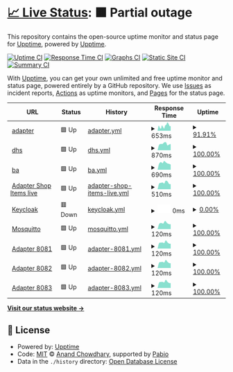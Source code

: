 # [📈 Live Status](https://demo.upptime.js.org): <!--live status--> **🟧 Partial outage**

This repository contains the open-source uptime monitor and status page for [Upptime](https://upptime.js.org), powered by [Upptime](https://github.com/upptime/upptime).

[![Uptime CI](https://github.com/mackibert/up/workflows/Uptime%20CI/badge.svg)](https://github.com/mackibert/up/actions?query=workflow%3A%22Uptime+CI%22)
[![Response Time CI](https://github.com/mackibert/up/workflows/Response%20Time%20CI/badge.svg)](https://github.com/mackibert/up/actions?query=workflow%3A%22Response+Time+CI%22)
[![Graphs CI](https://github.com/mackibert/up/workflows/Graphs%20CI/badge.svg)](https://github.com/mackibert/up/actions?query=workflow%3A%22Graphs+CI%22)
[![Static Site CI](https://github.com/mackibert/up/workflows/Static%20Site%20CI/badge.svg)](https://github.com/mackibert/up/actions?query=workflow%3A%22Static+Site+CI%22)
[![Summary CI](https://github.com/mackibert/up/workflows/Summary%20CI/badge.svg)](https://github.com/mackibert/up/actions?query=workflow%3A%22Summary+CI%22)

With [Upptime](https://upptime.js.org), you can get your own unlimited and free uptime monitor and status page, powered entirely by a GitHub repository. We use [Issues](https://github.com/upptime/upptime/issues) as incident reports, [Actions](https://github.com/mackibert/up/actions) as uptime monitors, and [Pages](https://demo.upptime.js.org) for the status page.

<!--start: status pages-->
<!-- This summary is generated by Upptime (https://github.com/upptime/upptime) -->
<!-- Do not edit this manually, your changes will be overwritten -->
<!-- prettier-ignore -->
| URL | Status | History | Response Time | Uptime |
| --- | ------ | ------- | ------------- | ------ |
| <img alt="" src="https://icons.duckduckgo.com/ip3/adapter.herzstiftung.de.ico" height="13"> [adapter](http://adapter.herzstiftung.de) | 🟩 Up | [adapter.yml](https://github.com/mackibert/up/commits/HEAD/history/adapter.yml) | <details><summary><img alt="Response time graph" src="./graphs/adapter/response-time-week.png" height="20"> 653ms</summary><br><a href="https://mackibert.github.io/up/history/adapter"><img alt="Response time 728" src="https://img.shields.io/endpoint?url=https%3A%2F%2Fraw.githubusercontent.com%2Fmackibert%2Fup%2FHEAD%2Fapi%2Fadapter%2Fresponse-time.json"></a><br><a href="https://mackibert.github.io/up/history/adapter"><img alt="24-hour response time 694" src="https://img.shields.io/endpoint?url=https%3A%2F%2Fraw.githubusercontent.com%2Fmackibert%2Fup%2FHEAD%2Fapi%2Fadapter%2Fresponse-time-day.json"></a><br><a href="https://mackibert.github.io/up/history/adapter"><img alt="7-day response time 653" src="https://img.shields.io/endpoint?url=https%3A%2F%2Fraw.githubusercontent.com%2Fmackibert%2Fup%2FHEAD%2Fapi%2Fadapter%2Fresponse-time-week.json"></a><br><a href="https://mackibert.github.io/up/history/adapter"><img alt="30-day response time 728" src="https://img.shields.io/endpoint?url=https%3A%2F%2Fraw.githubusercontent.com%2Fmackibert%2Fup%2FHEAD%2Fapi%2Fadapter%2Fresponse-time-month.json"></a><br><a href="https://mackibert.github.io/up/history/adapter"><img alt="1-year response time 728" src="https://img.shields.io/endpoint?url=https%3A%2F%2Fraw.githubusercontent.com%2Fmackibert%2Fup%2FHEAD%2Fapi%2Fadapter%2Fresponse-time-year.json"></a></details> | <details><summary><a href="https://mackibert.github.io/up/history/adapter">91.91%</a></summary><a href="https://mackibert.github.io/up/history/adapter"><img alt="All-time uptime 98.00%" src="https://img.shields.io/endpoint?url=https%3A%2F%2Fraw.githubusercontent.com%2Fmackibert%2Fup%2FHEAD%2Fapi%2Fadapter%2Fuptime.json"></a><br><a href="https://mackibert.github.io/up/history/adapter"><img alt="24-hour uptime 93.57%" src="https://img.shields.io/endpoint?url=https%3A%2F%2Fraw.githubusercontent.com%2Fmackibert%2Fup%2FHEAD%2Fapi%2Fadapter%2Fuptime-day.json"></a><br><a href="https://mackibert.github.io/up/history/adapter"><img alt="7-day uptime 91.91%" src="https://img.shields.io/endpoint?url=https%3A%2F%2Fraw.githubusercontent.com%2Fmackibert%2Fup%2FHEAD%2Fapi%2Fadapter%2Fuptime-week.json"></a><br><a href="https://mackibert.github.io/up/history/adapter"><img alt="30-day uptime 98.00%" src="https://img.shields.io/endpoint?url=https%3A%2F%2Fraw.githubusercontent.com%2Fmackibert%2Fup%2FHEAD%2Fapi%2Fadapter%2Fuptime-month.json"></a><br><a href="https://mackibert.github.io/up/history/adapter"><img alt="1-year uptime 98.00%" src="https://img.shields.io/endpoint?url=https%3A%2F%2Fraw.githubusercontent.com%2Fmackibert%2Fup%2FHEAD%2Fapi%2Fadapter%2Fuptime-year.json"></a></details>
| <img alt="" src="https://icons.duckduckgo.com/ip3/www.herzstiftung.de.ico" height="13"> [dhs](https://www.herzstiftung.de) | 🟩 Up | [dhs.yml](https://github.com/mackibert/up/commits/HEAD/history/dhs.yml) | <details><summary><img alt="Response time graph" src="./graphs/dhs/response-time-week.png" height="20"> 870ms</summary><br><a href="https://mackibert.github.io/up/history/dhs"><img alt="Response time 892" src="https://img.shields.io/endpoint?url=https%3A%2F%2Fraw.githubusercontent.com%2Fmackibert%2Fup%2FHEAD%2Fapi%2Fdhs%2Fresponse-time.json"></a><br><a href="https://mackibert.github.io/up/history/dhs"><img alt="24-hour response time 856" src="https://img.shields.io/endpoint?url=https%3A%2F%2Fraw.githubusercontent.com%2Fmackibert%2Fup%2FHEAD%2Fapi%2Fdhs%2Fresponse-time-day.json"></a><br><a href="https://mackibert.github.io/up/history/dhs"><img alt="7-day response time 870" src="https://img.shields.io/endpoint?url=https%3A%2F%2Fraw.githubusercontent.com%2Fmackibert%2Fup%2FHEAD%2Fapi%2Fdhs%2Fresponse-time-week.json"></a><br><a href="https://mackibert.github.io/up/history/dhs"><img alt="30-day response time 892" src="https://img.shields.io/endpoint?url=https%3A%2F%2Fraw.githubusercontent.com%2Fmackibert%2Fup%2FHEAD%2Fapi%2Fdhs%2Fresponse-time-month.json"></a><br><a href="https://mackibert.github.io/up/history/dhs"><img alt="1-year response time 892" src="https://img.shields.io/endpoint?url=https%3A%2F%2Fraw.githubusercontent.com%2Fmackibert%2Fup%2FHEAD%2Fapi%2Fdhs%2Fresponse-time-year.json"></a></details> | <details><summary><a href="https://mackibert.github.io/up/history/dhs">100.00%</a></summary><a href="https://mackibert.github.io/up/history/dhs"><img alt="All-time uptime 100.00%" src="https://img.shields.io/endpoint?url=https%3A%2F%2Fraw.githubusercontent.com%2Fmackibert%2Fup%2FHEAD%2Fapi%2Fdhs%2Fuptime.json"></a><br><a href="https://mackibert.github.io/up/history/dhs"><img alt="24-hour uptime 100.00%" src="https://img.shields.io/endpoint?url=https%3A%2F%2Fraw.githubusercontent.com%2Fmackibert%2Fup%2FHEAD%2Fapi%2Fdhs%2Fuptime-day.json"></a><br><a href="https://mackibert.github.io/up/history/dhs"><img alt="7-day uptime 100.00%" src="https://img.shields.io/endpoint?url=https%3A%2F%2Fraw.githubusercontent.com%2Fmackibert%2Fup%2FHEAD%2Fapi%2Fdhs%2Fuptime-week.json"></a><br><a href="https://mackibert.github.io/up/history/dhs"><img alt="30-day uptime 100.00%" src="https://img.shields.io/endpoint?url=https%3A%2F%2Fraw.githubusercontent.com%2Fmackibert%2Fup%2FHEAD%2Fapi%2Fdhs%2Fuptime-month.json"></a><br><a href="https://mackibert.github.io/up/history/dhs"><img alt="1-year uptime 100.00%" src="https://img.shields.io/endpoint?url=https%3A%2F%2Fraw.githubusercontent.com%2Fmackibert%2Fup%2FHEAD%2Fapi%2Fdhs%2Fuptime-year.json"></a></details>
| <img alt="" src="https://icons.duckduckgo.com/ip3/beauftragte-herzstiftung.de.ico" height="13"> [ba](https://beauftragte-herzstiftung.de) | 🟩 Up | [ba.yml](https://github.com/mackibert/up/commits/HEAD/history/ba.yml) | <details><summary><img alt="Response time graph" src="./graphs/ba/response-time-week.png" height="20"> 690ms</summary><br><a href="https://mackibert.github.io/up/history/ba"><img alt="Response time 707" src="https://img.shields.io/endpoint?url=https%3A%2F%2Fraw.githubusercontent.com%2Fmackibert%2Fup%2FHEAD%2Fapi%2Fba%2Fresponse-time.json"></a><br><a href="https://mackibert.github.io/up/history/ba"><img alt="24-hour response time 529" src="https://img.shields.io/endpoint?url=https%3A%2F%2Fraw.githubusercontent.com%2Fmackibert%2Fup%2FHEAD%2Fapi%2Fba%2Fresponse-time-day.json"></a><br><a href="https://mackibert.github.io/up/history/ba"><img alt="7-day response time 690" src="https://img.shields.io/endpoint?url=https%3A%2F%2Fraw.githubusercontent.com%2Fmackibert%2Fup%2FHEAD%2Fapi%2Fba%2Fresponse-time-week.json"></a><br><a href="https://mackibert.github.io/up/history/ba"><img alt="30-day response time 707" src="https://img.shields.io/endpoint?url=https%3A%2F%2Fraw.githubusercontent.com%2Fmackibert%2Fup%2FHEAD%2Fapi%2Fba%2Fresponse-time-month.json"></a><br><a href="https://mackibert.github.io/up/history/ba"><img alt="1-year response time 707" src="https://img.shields.io/endpoint?url=https%3A%2F%2Fraw.githubusercontent.com%2Fmackibert%2Fup%2FHEAD%2Fapi%2Fba%2Fresponse-time-year.json"></a></details> | <details><summary><a href="https://mackibert.github.io/up/history/ba">100.00%</a></summary><a href="https://mackibert.github.io/up/history/ba"><img alt="All-time uptime 99.96%" src="https://img.shields.io/endpoint?url=https%3A%2F%2Fraw.githubusercontent.com%2Fmackibert%2Fup%2FHEAD%2Fapi%2Fba%2Fuptime.json"></a><br><a href="https://mackibert.github.io/up/history/ba"><img alt="24-hour uptime 100.00%" src="https://img.shields.io/endpoint?url=https%3A%2F%2Fraw.githubusercontent.com%2Fmackibert%2Fup%2FHEAD%2Fapi%2Fba%2Fuptime-day.json"></a><br><a href="https://mackibert.github.io/up/history/ba"><img alt="7-day uptime 100.00%" src="https://img.shields.io/endpoint?url=https%3A%2F%2Fraw.githubusercontent.com%2Fmackibert%2Fup%2FHEAD%2Fapi%2Fba%2Fuptime-week.json"></a><br><a href="https://mackibert.github.io/up/history/ba"><img alt="30-day uptime 99.96%" src="https://img.shields.io/endpoint?url=https%3A%2F%2Fraw.githubusercontent.com%2Fmackibert%2Fup%2FHEAD%2Fapi%2Fba%2Fuptime-month.json"></a><br><a href="https://mackibert.github.io/up/history/ba"><img alt="1-year uptime 99.96%" src="https://img.shields.io/endpoint?url=https%3A%2F%2Fraw.githubusercontent.com%2Fmackibert%2Fup%2FHEAD%2Fapi%2Fba%2Fuptime-year.json"></a></details>
| <img alt="" src="https://icons.duckduckgo.com/ip3/8081.ico" height="13"> [Adapter Shop Items live](adapter.herzstiftung.de:8081/item) | 🟩 Up | [adapter-shop-items-live.yml](https://github.com/mackibert/up/commits/HEAD/history/adapter-shop-items-live.yml) | <details><summary><img alt="Response time graph" src="./graphs/adapter-shop-items-live/response-time-week.png" height="20"> 510ms</summary><br><a href="https://mackibert.github.io/up/history/adapter-shop-items-live"><img alt="Response time 507" src="https://img.shields.io/endpoint?url=https%3A%2F%2Fraw.githubusercontent.com%2Fmackibert%2Fup%2FHEAD%2Fapi%2Fadapter-shop-items-live%2Fresponse-time.json"></a><br><a href="https://mackibert.github.io/up/history/adapter-shop-items-live"><img alt="24-hour response time 400" src="https://img.shields.io/endpoint?url=https%3A%2F%2Fraw.githubusercontent.com%2Fmackibert%2Fup%2FHEAD%2Fapi%2Fadapter-shop-items-live%2Fresponse-time-day.json"></a><br><a href="https://mackibert.github.io/up/history/adapter-shop-items-live"><img alt="7-day response time 510" src="https://img.shields.io/endpoint?url=https%3A%2F%2Fraw.githubusercontent.com%2Fmackibert%2Fup%2FHEAD%2Fapi%2Fadapter-shop-items-live%2Fresponse-time-week.json"></a><br><a href="https://mackibert.github.io/up/history/adapter-shop-items-live"><img alt="30-day response time 507" src="https://img.shields.io/endpoint?url=https%3A%2F%2Fraw.githubusercontent.com%2Fmackibert%2Fup%2FHEAD%2Fapi%2Fadapter-shop-items-live%2Fresponse-time-month.json"></a><br><a href="https://mackibert.github.io/up/history/adapter-shop-items-live"><img alt="1-year response time 507" src="https://img.shields.io/endpoint?url=https%3A%2F%2Fraw.githubusercontent.com%2Fmackibert%2Fup%2FHEAD%2Fapi%2Fadapter-shop-items-live%2Fresponse-time-year.json"></a></details> | <details><summary><a href="https://mackibert.github.io/up/history/adapter-shop-items-live">100.00%</a></summary><a href="https://mackibert.github.io/up/history/adapter-shop-items-live"><img alt="All-time uptime 100.00%" src="https://img.shields.io/endpoint?url=https%3A%2F%2Fraw.githubusercontent.com%2Fmackibert%2Fup%2FHEAD%2Fapi%2Fadapter-shop-items-live%2Fuptime.json"></a><br><a href="https://mackibert.github.io/up/history/adapter-shop-items-live"><img alt="24-hour uptime 100.00%" src="https://img.shields.io/endpoint?url=https%3A%2F%2Fraw.githubusercontent.com%2Fmackibert%2Fup%2FHEAD%2Fapi%2Fadapter-shop-items-live%2Fuptime-day.json"></a><br><a href="https://mackibert.github.io/up/history/adapter-shop-items-live"><img alt="7-day uptime 100.00%" src="https://img.shields.io/endpoint?url=https%3A%2F%2Fraw.githubusercontent.com%2Fmackibert%2Fup%2FHEAD%2Fapi%2Fadapter-shop-items-live%2Fuptime-week.json"></a><br><a href="https://mackibert.github.io/up/history/adapter-shop-items-live"><img alt="30-day uptime 100.00%" src="https://img.shields.io/endpoint?url=https%3A%2F%2Fraw.githubusercontent.com%2Fmackibert%2Fup%2FHEAD%2Fapi%2Fadapter-shop-items-live%2Fuptime-month.json"></a><br><a href="https://mackibert.github.io/up/history/adapter-shop-items-live"><img alt="1-year uptime 100.00%" src="https://img.shields.io/endpoint?url=https%3A%2F%2Fraw.githubusercontent.com%2Fmackibert%2Fup%2FHEAD%2Fapi%2Fadapter-shop-items-live%2Fuptime-year.json"></a></details>
| <img alt="" src="https://icons.duckduckgo.com/ip3/null.ico" height="13"> [Keycloak](93.90.204.222) | 🟥 Down | [keycloak.yml](https://github.com/mackibert/up/commits/HEAD/history/keycloak.yml) | <details><summary><img alt="Response time graph" src="./graphs/keycloak/response-time-week.png" height="20"> 0ms</summary><br><a href="https://mackibert.github.io/up/history/keycloak"><img alt="Response time 125" src="https://img.shields.io/endpoint?url=https%3A%2F%2Fraw.githubusercontent.com%2Fmackibert%2Fup%2FHEAD%2Fapi%2Fkeycloak%2Fresponse-time.json"></a><br><a href="https://mackibert.github.io/up/history/keycloak"><img alt="24-hour response time 0" src="https://img.shields.io/endpoint?url=https%3A%2F%2Fraw.githubusercontent.com%2Fmackibert%2Fup%2FHEAD%2Fapi%2Fkeycloak%2Fresponse-time-day.json"></a><br><a href="https://mackibert.github.io/up/history/keycloak"><img alt="7-day response time 0" src="https://img.shields.io/endpoint?url=https%3A%2F%2Fraw.githubusercontent.com%2Fmackibert%2Fup%2FHEAD%2Fapi%2Fkeycloak%2Fresponse-time-week.json"></a><br><a href="https://mackibert.github.io/up/history/keycloak"><img alt="30-day response time 125" src="https://img.shields.io/endpoint?url=https%3A%2F%2Fraw.githubusercontent.com%2Fmackibert%2Fup%2FHEAD%2Fapi%2Fkeycloak%2Fresponse-time-month.json"></a><br><a href="https://mackibert.github.io/up/history/keycloak"><img alt="1-year response time 125" src="https://img.shields.io/endpoint?url=https%3A%2F%2Fraw.githubusercontent.com%2Fmackibert%2Fup%2FHEAD%2Fapi%2Fkeycloak%2Fresponse-time-year.json"></a></details> | <details><summary><a href="https://mackibert.github.io/up/history/keycloak">0.00%</a></summary><a href="https://mackibert.github.io/up/history/keycloak"><img alt="All-time uptime 33.41%" src="https://img.shields.io/endpoint?url=https%3A%2F%2Fraw.githubusercontent.com%2Fmackibert%2Fup%2FHEAD%2Fapi%2Fkeycloak%2Fuptime.json"></a><br><a href="https://mackibert.github.io/up/history/keycloak"><img alt="24-hour uptime 0.00%" src="https://img.shields.io/endpoint?url=https%3A%2F%2Fraw.githubusercontent.com%2Fmackibert%2Fup%2FHEAD%2Fapi%2Fkeycloak%2Fuptime-day.json"></a><br><a href="https://mackibert.github.io/up/history/keycloak"><img alt="7-day uptime 0.00%" src="https://img.shields.io/endpoint?url=https%3A%2F%2Fraw.githubusercontent.com%2Fmackibert%2Fup%2FHEAD%2Fapi%2Fkeycloak%2Fuptime-week.json"></a><br><a href="https://mackibert.github.io/up/history/keycloak"><img alt="30-day uptime 33.41%" src="https://img.shields.io/endpoint?url=https%3A%2F%2Fraw.githubusercontent.com%2Fmackibert%2Fup%2FHEAD%2Fapi%2Fkeycloak%2Fuptime-month.json"></a><br><a href="https://mackibert.github.io/up/history/keycloak"><img alt="1-year uptime 33.41%" src="https://img.shields.io/endpoint?url=https%3A%2F%2Fraw.githubusercontent.com%2Fmackibert%2Fup%2FHEAD%2Fapi%2Fkeycloak%2Fuptime-year.json"></a></details>
| <img alt="" src="https://icons.duckduckgo.com/ip3/null.ico" height="13"> [Mosquitto](93.90.204.222) | 🟩 Up | [mosquitto.yml](https://github.com/mackibert/up/commits/HEAD/history/mosquitto.yml) | <details><summary><img alt="Response time graph" src="./graphs/mosquitto/response-time-week.png" height="20"> 120ms</summary><br><a href="https://mackibert.github.io/up/history/mosquitto"><img alt="Response time 124" src="https://img.shields.io/endpoint?url=https%3A%2F%2Fraw.githubusercontent.com%2Fmackibert%2Fup%2FHEAD%2Fapi%2Fmosquitto%2Fresponse-time.json"></a><br><a href="https://mackibert.github.io/up/history/mosquitto"><img alt="24-hour response time 98" src="https://img.shields.io/endpoint?url=https%3A%2F%2Fraw.githubusercontent.com%2Fmackibert%2Fup%2FHEAD%2Fapi%2Fmosquitto%2Fresponse-time-day.json"></a><br><a href="https://mackibert.github.io/up/history/mosquitto"><img alt="7-day response time 120" src="https://img.shields.io/endpoint?url=https%3A%2F%2Fraw.githubusercontent.com%2Fmackibert%2Fup%2FHEAD%2Fapi%2Fmosquitto%2Fresponse-time-week.json"></a><br><a href="https://mackibert.github.io/up/history/mosquitto"><img alt="30-day response time 124" src="https://img.shields.io/endpoint?url=https%3A%2F%2Fraw.githubusercontent.com%2Fmackibert%2Fup%2FHEAD%2Fapi%2Fmosquitto%2Fresponse-time-month.json"></a><br><a href="https://mackibert.github.io/up/history/mosquitto"><img alt="1-year response time 124" src="https://img.shields.io/endpoint?url=https%3A%2F%2Fraw.githubusercontent.com%2Fmackibert%2Fup%2FHEAD%2Fapi%2Fmosquitto%2Fresponse-time-year.json"></a></details> | <details><summary><a href="https://mackibert.github.io/up/history/mosquitto">100.00%</a></summary><a href="https://mackibert.github.io/up/history/mosquitto"><img alt="All-time uptime 100.00%" src="https://img.shields.io/endpoint?url=https%3A%2F%2Fraw.githubusercontent.com%2Fmackibert%2Fup%2FHEAD%2Fapi%2Fmosquitto%2Fuptime.json"></a><br><a href="https://mackibert.github.io/up/history/mosquitto"><img alt="24-hour uptime 100.00%" src="https://img.shields.io/endpoint?url=https%3A%2F%2Fraw.githubusercontent.com%2Fmackibert%2Fup%2FHEAD%2Fapi%2Fmosquitto%2Fuptime-day.json"></a><br><a href="https://mackibert.github.io/up/history/mosquitto"><img alt="7-day uptime 100.00%" src="https://img.shields.io/endpoint?url=https%3A%2F%2Fraw.githubusercontent.com%2Fmackibert%2Fup%2FHEAD%2Fapi%2Fmosquitto%2Fuptime-week.json"></a><br><a href="https://mackibert.github.io/up/history/mosquitto"><img alt="30-day uptime 100.00%" src="https://img.shields.io/endpoint?url=https%3A%2F%2Fraw.githubusercontent.com%2Fmackibert%2Fup%2FHEAD%2Fapi%2Fmosquitto%2Fuptime-month.json"></a><br><a href="https://mackibert.github.io/up/history/mosquitto"><img alt="1-year uptime 100.00%" src="https://img.shields.io/endpoint?url=https%3A%2F%2Fraw.githubusercontent.com%2Fmackibert%2Fup%2FHEAD%2Fapi%2Fmosquitto%2Fuptime-year.json"></a></details>
| <img alt="" src="https://icons.duckduckgo.com/ip3/null.ico" height="13"> [Adapter 8081](adapter.herzstiftung.de) | 🟩 Up | [adapter-8081.yml](https://github.com/mackibert/up/commits/HEAD/history/adapter-8081.yml) | <details><summary><img alt="Response time graph" src="./graphs/adapter-8081/response-time-week.png" height="20"> 120ms</summary><br><a href="https://mackibert.github.io/up/history/adapter-8081"><img alt="Response time 122" src="https://img.shields.io/endpoint?url=https%3A%2F%2Fraw.githubusercontent.com%2Fmackibert%2Fup%2FHEAD%2Fapi%2Fadapter-8081%2Fresponse-time.json"></a><br><a href="https://mackibert.github.io/up/history/adapter-8081"><img alt="24-hour response time 98" src="https://img.shields.io/endpoint?url=https%3A%2F%2Fraw.githubusercontent.com%2Fmackibert%2Fup%2FHEAD%2Fapi%2Fadapter-8081%2Fresponse-time-day.json"></a><br><a href="https://mackibert.github.io/up/history/adapter-8081"><img alt="7-day response time 120" src="https://img.shields.io/endpoint?url=https%3A%2F%2Fraw.githubusercontent.com%2Fmackibert%2Fup%2FHEAD%2Fapi%2Fadapter-8081%2Fresponse-time-week.json"></a><br><a href="https://mackibert.github.io/up/history/adapter-8081"><img alt="30-day response time 122" src="https://img.shields.io/endpoint?url=https%3A%2F%2Fraw.githubusercontent.com%2Fmackibert%2Fup%2FHEAD%2Fapi%2Fadapter-8081%2Fresponse-time-month.json"></a><br><a href="https://mackibert.github.io/up/history/adapter-8081"><img alt="1-year response time 122" src="https://img.shields.io/endpoint?url=https%3A%2F%2Fraw.githubusercontent.com%2Fmackibert%2Fup%2FHEAD%2Fapi%2Fadapter-8081%2Fresponse-time-year.json"></a></details> | <details><summary><a href="https://mackibert.github.io/up/history/adapter-8081">100.00%</a></summary><a href="https://mackibert.github.io/up/history/adapter-8081"><img alt="All-time uptime 100.00%" src="https://img.shields.io/endpoint?url=https%3A%2F%2Fraw.githubusercontent.com%2Fmackibert%2Fup%2FHEAD%2Fapi%2Fadapter-8081%2Fuptime.json"></a><br><a href="https://mackibert.github.io/up/history/adapter-8081"><img alt="24-hour uptime 100.00%" src="https://img.shields.io/endpoint?url=https%3A%2F%2Fraw.githubusercontent.com%2Fmackibert%2Fup%2FHEAD%2Fapi%2Fadapter-8081%2Fuptime-day.json"></a><br><a href="https://mackibert.github.io/up/history/adapter-8081"><img alt="7-day uptime 100.00%" src="https://img.shields.io/endpoint?url=https%3A%2F%2Fraw.githubusercontent.com%2Fmackibert%2Fup%2FHEAD%2Fapi%2Fadapter-8081%2Fuptime-week.json"></a><br><a href="https://mackibert.github.io/up/history/adapter-8081"><img alt="30-day uptime 100.00%" src="https://img.shields.io/endpoint?url=https%3A%2F%2Fraw.githubusercontent.com%2Fmackibert%2Fup%2FHEAD%2Fapi%2Fadapter-8081%2Fuptime-month.json"></a><br><a href="https://mackibert.github.io/up/history/adapter-8081"><img alt="1-year uptime 100.00%" src="https://img.shields.io/endpoint?url=https%3A%2F%2Fraw.githubusercontent.com%2Fmackibert%2Fup%2FHEAD%2Fapi%2Fadapter-8081%2Fuptime-year.json"></a></details>
| <img alt="" src="https://icons.duckduckgo.com/ip3/null.ico" height="13"> [Adapter 8082](adapter.herzstiftung.de) | 🟩 Up | [adapter-8082.yml](https://github.com/mackibert/up/commits/HEAD/history/adapter-8082.yml) | <details><summary><img alt="Response time graph" src="./graphs/adapter-8082/response-time-week.png" height="20"> 120ms</summary><br><a href="https://mackibert.github.io/up/history/adapter-8082"><img alt="Response time 122" src="https://img.shields.io/endpoint?url=https%3A%2F%2Fraw.githubusercontent.com%2Fmackibert%2Fup%2FHEAD%2Fapi%2Fadapter-8082%2Fresponse-time.json"></a><br><a href="https://mackibert.github.io/up/history/adapter-8082"><img alt="24-hour response time 97" src="https://img.shields.io/endpoint?url=https%3A%2F%2Fraw.githubusercontent.com%2Fmackibert%2Fup%2FHEAD%2Fapi%2Fadapter-8082%2Fresponse-time-day.json"></a><br><a href="https://mackibert.github.io/up/history/adapter-8082"><img alt="7-day response time 120" src="https://img.shields.io/endpoint?url=https%3A%2F%2Fraw.githubusercontent.com%2Fmackibert%2Fup%2FHEAD%2Fapi%2Fadapter-8082%2Fresponse-time-week.json"></a><br><a href="https://mackibert.github.io/up/history/adapter-8082"><img alt="30-day response time 122" src="https://img.shields.io/endpoint?url=https%3A%2F%2Fraw.githubusercontent.com%2Fmackibert%2Fup%2FHEAD%2Fapi%2Fadapter-8082%2Fresponse-time-month.json"></a><br><a href="https://mackibert.github.io/up/history/adapter-8082"><img alt="1-year response time 122" src="https://img.shields.io/endpoint?url=https%3A%2F%2Fraw.githubusercontent.com%2Fmackibert%2Fup%2FHEAD%2Fapi%2Fadapter-8082%2Fresponse-time-year.json"></a></details> | <details><summary><a href="https://mackibert.github.io/up/history/adapter-8082">100.00%</a></summary><a href="https://mackibert.github.io/up/history/adapter-8082"><img alt="All-time uptime 97.77%" src="https://img.shields.io/endpoint?url=https%3A%2F%2Fraw.githubusercontent.com%2Fmackibert%2Fup%2FHEAD%2Fapi%2Fadapter-8082%2Fuptime.json"></a><br><a href="https://mackibert.github.io/up/history/adapter-8082"><img alt="24-hour uptime 100.00%" src="https://img.shields.io/endpoint?url=https%3A%2F%2Fraw.githubusercontent.com%2Fmackibert%2Fup%2FHEAD%2Fapi%2Fadapter-8082%2Fuptime-day.json"></a><br><a href="https://mackibert.github.io/up/history/adapter-8082"><img alt="7-day uptime 100.00%" src="https://img.shields.io/endpoint?url=https%3A%2F%2Fraw.githubusercontent.com%2Fmackibert%2Fup%2FHEAD%2Fapi%2Fadapter-8082%2Fuptime-week.json"></a><br><a href="https://mackibert.github.io/up/history/adapter-8082"><img alt="30-day uptime 97.77%" src="https://img.shields.io/endpoint?url=https%3A%2F%2Fraw.githubusercontent.com%2Fmackibert%2Fup%2FHEAD%2Fapi%2Fadapter-8082%2Fuptime-month.json"></a><br><a href="https://mackibert.github.io/up/history/adapter-8082"><img alt="1-year uptime 97.77%" src="https://img.shields.io/endpoint?url=https%3A%2F%2Fraw.githubusercontent.com%2Fmackibert%2Fup%2FHEAD%2Fapi%2Fadapter-8082%2Fuptime-year.json"></a></details>
| <img alt="" src="https://icons.duckduckgo.com/ip3/null.ico" height="13"> [Adapter 8083](adapter.herzstiftung.de) | 🟩 Up | [adapter-8083.yml](https://github.com/mackibert/up/commits/HEAD/history/adapter-8083.yml) | <details><summary><img alt="Response time graph" src="./graphs/adapter-8083/response-time-week.png" height="20"> 120ms</summary><br><a href="https://mackibert.github.io/up/history/adapter-8083"><img alt="Response time 122" src="https://img.shields.io/endpoint?url=https%3A%2F%2Fraw.githubusercontent.com%2Fmackibert%2Fup%2FHEAD%2Fapi%2Fadapter-8083%2Fresponse-time.json"></a><br><a href="https://mackibert.github.io/up/history/adapter-8083"><img alt="24-hour response time 98" src="https://img.shields.io/endpoint?url=https%3A%2F%2Fraw.githubusercontent.com%2Fmackibert%2Fup%2FHEAD%2Fapi%2Fadapter-8083%2Fresponse-time-day.json"></a><br><a href="https://mackibert.github.io/up/history/adapter-8083"><img alt="7-day response time 120" src="https://img.shields.io/endpoint?url=https%3A%2F%2Fraw.githubusercontent.com%2Fmackibert%2Fup%2FHEAD%2Fapi%2Fadapter-8083%2Fresponse-time-week.json"></a><br><a href="https://mackibert.github.io/up/history/adapter-8083"><img alt="30-day response time 122" src="https://img.shields.io/endpoint?url=https%3A%2F%2Fraw.githubusercontent.com%2Fmackibert%2Fup%2FHEAD%2Fapi%2Fadapter-8083%2Fresponse-time-month.json"></a><br><a href="https://mackibert.github.io/up/history/adapter-8083"><img alt="1-year response time 122" src="https://img.shields.io/endpoint?url=https%3A%2F%2Fraw.githubusercontent.com%2Fmackibert%2Fup%2FHEAD%2Fapi%2Fadapter-8083%2Fresponse-time-year.json"></a></details> | <details><summary><a href="https://mackibert.github.io/up/history/adapter-8083">100.00%</a></summary><a href="https://mackibert.github.io/up/history/adapter-8083"><img alt="All-time uptime 100.00%" src="https://img.shields.io/endpoint?url=https%3A%2F%2Fraw.githubusercontent.com%2Fmackibert%2Fup%2FHEAD%2Fapi%2Fadapter-8083%2Fuptime.json"></a><br><a href="https://mackibert.github.io/up/history/adapter-8083"><img alt="24-hour uptime 100.00%" src="https://img.shields.io/endpoint?url=https%3A%2F%2Fraw.githubusercontent.com%2Fmackibert%2Fup%2FHEAD%2Fapi%2Fadapter-8083%2Fuptime-day.json"></a><br><a href="https://mackibert.github.io/up/history/adapter-8083"><img alt="7-day uptime 100.00%" src="https://img.shields.io/endpoint?url=https%3A%2F%2Fraw.githubusercontent.com%2Fmackibert%2Fup%2FHEAD%2Fapi%2Fadapter-8083%2Fuptime-week.json"></a><br><a href="https://mackibert.github.io/up/history/adapter-8083"><img alt="30-day uptime 100.00%" src="https://img.shields.io/endpoint?url=https%3A%2F%2Fraw.githubusercontent.com%2Fmackibert%2Fup%2FHEAD%2Fapi%2Fadapter-8083%2Fuptime-month.json"></a><br><a href="https://mackibert.github.io/up/history/adapter-8083"><img alt="1-year uptime 100.00%" src="https://img.shields.io/endpoint?url=https%3A%2F%2Fraw.githubusercontent.com%2Fmackibert%2Fup%2FHEAD%2Fapi%2Fadapter-8083%2Fuptime-year.json"></a></details>

<!--end: status pages-->

[**Visit our status website →**](https://demo.upptime.js.org)

## 📄 License

- Powered by: [Upptime](https://github.com/upptime/upptime)
- Code: [MIT](./LICENSE) © [Anand Chowdhary](https://anandchowdhary.com), supported by [Pabio](https://pabio.com)
- Data in the `./history` directory: [Open Database License](https://opendatacommons.org/licenses/odbl/1-0/)
